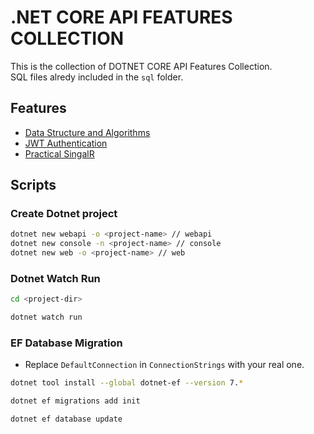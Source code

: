 # .NET CORE API FEATURES COLLECTION

This is the collection of DOTNET CORE API Features Collection. <br>
SQL files alredy included in the `sql` folder.

## Features

- [Data Structure and Algorithms](https://github.com/thutasann/dotnet-core-features/tree/master/data-structure-algo)
- [JWT Authentication](https://github.com/thutasann/dotnet-core-features/tree/master/jwt-auth)
- [Practical SingalR](https://github.com/thutasann/dotnet-core-features/tree/master/practical-signalR)

## Scripts

### Create Dotnet project

```bash
dotnet new webapi -o <project-name> // webapi
dotnet new console -n <project-name> // console
dotnet new web -o <project-name> // web
```

### Dotnet Watch Run

```bash
cd <project-dir>
```

```bash
dotnet watch run
```

### EF Database Migration

- Replace `DefaultConnection` in `ConnectionStrings` with your real one.

```bash
dotnet tool install --global dotnet-ef --version 7.*
```

```bash
dotnet ef migrations add init
```

```bash
dotnet ef database update
```
